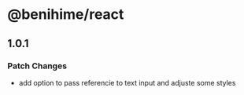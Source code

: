 # @benihime/react

## 1.0.1

### Patch Changes

- add option to pass referencie to text input and adjuste some styles
